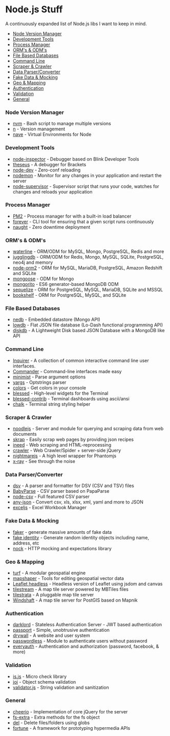 Node.js Stuff
=============

A continuously expanded list of Node.js libs I want to keep in mind.

* [Node Version Manager](#node-version-manager)
* [Development Tools](#development-tools)
* [Process Manager](#process-manager)
* [ORM's & ODM's](#orms--odms)
* [File Based Databases](#file-based-databases)
* [Command Line](#command-line)
* [Scraper & Crawler](#scraper--crawler)
* [Data Parser/Converter](#data-parserconverter)
* [Fake Data & Mocking](#fake-data--mocking)
* [Geo & Mapping](#geo--mapping)
* [Authentication](#authentication)
* [Validation](#validation)
* [General](#general)

### Node Version Manager
- [nvm](https://github.com/creationix/nvm) - Bash script to manage multiple versions
- [n](https://github.com/tj/n) - Version management
- [nave](https://github.com/isaacs/nave) - Virtual Environments for Node

### Development Tools
- [node-inspector](https://github.com/node-inspector/node-inspector) - Debugger based on Blink Developer Tools
- [theseus](https://github.com/adobe-research/theseus) - A debugger for Brackets
- [node-dev](https://github.com/fgnass/node-dev) - Zero-conf reloading
- [nodemon](https://github.com/remy/nodemon) - Monitor for any changes in your application and restart the server
- [node-supervisor](https://github.com/isaacs/node-supervisor) - Supervisor script that runs your code, watches for changes and reloads your application

### Process Manager
- [PM2](https://github.com/Unitech/pm2) - Process manager for with a built-in load balancer
- [forever](https://github.com/foreverjs/forever) - CLI tool for ensuring that a given script runs continuously
- [naught](https://github.com/andrewrk/naught) - Zero downtime deployment

### ORM's & ODM's
- [waterline](https://github.com/balderdashy/waterline) - ORM/ODM for MySQL, Mongo, PostgreSQL, Redis and more
- [jugglingdb](https://github.com/1602/jugglingdb) - ORM/ODM for Redis, Mongo, MySQL, SQLite, PostgreSQL, neo4j and memory
- [node-orm2](https://github.com/dresende/node-orm2) - ORM for MySQL, MariaDB, PostgreSQL, Amazon Redshift and SQLite
- [mongoose](http://mongoosejs.com/) - ODM for Mongo
- [mongorito](https://github.com/vdemedes/mongorito) - ES6 generator-based MongoDB ODM 
- [sequelize](http://docs.sequelizejs.com/en/latest/) - ORM for PostgreSQL, MySQL, MariaDB, SQLite and MSSQL  
- [bookshelf](http://bookshelfjs.org/) - ORM for PostgreSQL, MySQL, and SQLite

### File Based Databases
- [nedb](https://github.com/louischatriot/nedb) - Embedded datastore (Mongo API)
- [lowdb](https://github.com/typicode/lowdb) - Flat JSON file database (Lo-Dash functional programming API)
- [diskdb](https://github.com/arvindr21/diskDB) - A Lightweight Disk based JSON Database with a MongoDB like API

### Command Line
- [Inquirer](https://github.com/SBoudrias/Inquirer.js) - A collection of common interactive command line user interfaces.
- [Commander](https://github.com/visionmedia/commander.js) - Command-line interfaces made easy
- [minimist](https://github.com/substack/minimist) - Parse argument options
- [yargs](https://github.com/bcoe/yargs) - Optstrings parser
- [colors](https://github.com/marak/colors.js/) - Get colors in your console
- [blessed](https://github.com/chjj/blessed) - High-level widgets for the Terminal
- [blessed-contrib](https://github.com/yaronn/blessed-contrib) - Terminal dashboards using ascii/ansi
- [chalk](https://github.com/sindresorhus/chalk) - Terminal string styling helper

### Scraper & Crawler
- [noodlejs](http://noodlejs.com/) - Server and module for querying and scraping data from web documents
- [skrap](https://github.com/nickdima/skrap) - Easily scrap web pages by providing json recipes
- [ineed](https://github.com/inikulin/ineed) - Web scraping and HTML-reprocessing
- [crawler](https://github.com/sylvinus/node-crawler) - Web Crawler/Spider + server-side jQuery
- [nightmarejs](http://www.nightmarejs.org/) - A high level wrapper for Phantomjs
- [x-ray](https://github.com/lapwinglabs/x-ray) - See through the <html> noise

### Data Parser/Converter
- [dsv](https://github.com/mbostock/dsv) - A parser and formatter for DSV (CSV and TSV) files
- [BabyParse](https://github.com/Rich-Harris/BabyParse) - CSV parser based on PapaParse 
- [node-csv](https://github.com/wdavidw/node-csv) - Full featured CSV parser
- [any-json](https://github.com/laktak/any-json) - Convert csv, xls, xlsx, xml, yaml and more to JSON
- [exceljs](https://github.com/guyonroche/exceljs) - Excel Workbook Manager

### Fake Data & Mocking
- [faker](https://github.com/marak/Faker.js/) - generate massive amounts of fake data
- [fake identity](https://github.com/travishorn/fake-identity) - Generate random identity objects including name, address, etc
- [nock](https://github.com/pgte/nock) - HTTP mocking and expectations library

### Geo & Mapping
- [turf](https://github.com/Turfjs/turf) - A modular geospatial engine
- [mapshaper](https://github.com/mbloch/mapshaper) - Tools for editing geospatial vector data
- [Leaflet headless](https://github.com/jieter/leaflet-headless) - Headless version of Leaflet using jsdom and canvas
- [tilestream](https://github.com/mapbox/tilestream) - A map tile server powered by MBTiles files
- [tilestrata](https://github.com/naturalatlas/tilestrata) - A pluggable map tile server
- [Windshaft](https://github.com/CartoDB/Windshaft) - A map tile server for PostGIS based on Mapnik

### Authentication
- [darklord](https://github.com/GrumpyWizards/DarkLord) - Stateless Authentication Server - JWT based authentication
- [passport](https://github.com/jaredhanson/passport) - Simple, unobtrusive authentication
- [drywall](https://github.com/jedireza/drywall/) - A website and user system
- [passwordless](https://github.com/florianheinemann/passwordless) - Module to authenticate users without password
- [everyauth](https://github.com/bnoguchi/everyauth) - Authentication and authorization (password, facebook, & more)

### Validation
- [is.js](https://github.com/arasatasaygin/is.js) - Micro check library
- [joi](https://github.com/hapijs/joi) - Object schema validation
- [validator.js](https://github.com/chriso/validator.js) - String validation and sanitization

### General
- [cheerio](https://github.com/cheeriojs/cheerio) - Implementation of core jQuery for the server
- [fs-extra](https://github.com/jprichardson/node-fs-extra) - Extra methods for the fs object
- [del](https://github.com/sindresorhus/del) - Delete files/folders using globs
- [fortune](http://fortunejs.com) - A framework for prototyping hypermedia APIs
